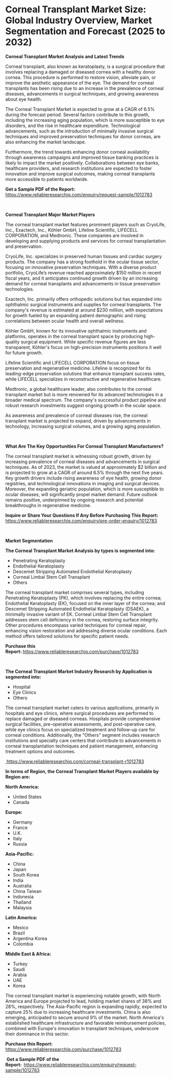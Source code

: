 <p><h1>Corneal Transplant Market Size: Global Industry Overview, Market Segmentation and Forecast (2025 to 2032)</h1></p><p><strong>Corneal Transplant Market Analysis and Latest Trends</strong></p>
<p><p>Corneal transplant, also known as keratoplasty, is a surgical procedure that involves replacing a damaged or diseased cornea with a healthy donor cornea. This procedure is performed to restore vision, alleviate pain, or improve the aesthetic appearance of the eye. The demand for corneal transplants has been rising due to an increase in the prevalence of corneal diseases, advancements in surgical techniques, and growing awareness about eye health.</p><p>The Corneal Transplant Market is expected to grow at a CAGR of 6.5% during the forecast period. Several factors contribute to this growth, including the increasing aging population, which is more susceptible to eye disorders, and the rise in healthcare expenditure. Technological advancements, such as the introduction of minimally invasive surgical techniques and improved preservation techniques for donor corneas, are also enhancing the market landscape.</p><p>Furthermore, the trend towards enhancing donor corneal availability through awareness campaigns and improved tissue banking practices is likely to impact the market positively. Collaborations between eye banks, healthcare providers, and research institutions are expected to foster innovation and improve surgical outcomes, making corneal transplants more accessible to patients worldwide.</p></p>
<p><strong>Get a Sample PDF of the Report:&nbsp;</strong> <a href="https://www.reliableresearchiq.com/enquiry/request-sample/1012783?utm_campaign=3138&utm_medium=2&utm_source=Github&utm_content=ia&utm_term=18042025&utm_id=corneal-transplant">https://www.reliableresearchiq.com/enquiry/request-sample/1012783</a></p>
<p>&nbsp;</p>
<p><strong>Corneal Transplant Major Market Players</strong></p>
<p><p>The corneal transplant market features prominent players such as CryoLife, Inc., Exactech, Inc., Köhler GmbH, Lifeline Scientific, LIFECELL CORPORATION, and Medtronic. These companies are involved in developing and supplying products and services for corneal transplantation and preservation.</p><p>CryoLife, Inc. specializes in preserved human tissues and cardiac surgery products. The company has a strong foothold in the ocular tissue sector, focusing on innovative preservation techniques. With a diverse product portfolio, CryoLife’s revenue reached approximately $150 million in recent fiscal years, and it anticipates continued growth driven by an increasing demand for corneal transplants and advancements in tissue preservation technologies.</p><p>Exactech, Inc. primarily offers orthopedic solutions but has expanded into ophthalmic surgical instruments and supplies for corneal transplants. The company's revenue is estimated at around $230 million, with expectations for growth fueled by an expanding patient demographic and rising correlations between ocular health and overall wellness.</p><p>Köhler GmbH, known for its innovative ophthalmic instruments and platforms, operates in the corneal transplant space by producing high-quality surgical equipment. While specific revenue figures are less transparent, Köhler's focus on high-precision instruments positions it well for future growth.</p><p>Lifeline Scientific and LIFECELL CORPORATION focus on tissue preservation and regenerative medicine. Lifeline is recognized for its leading-edge preservation solutions that enhance transplant success rates, while LIFECELL specializes in reconstructive and regenerative healthcare.</p><p>Medtronic, a global healthcare leader, also contributes to the corneal transplant market but is more renowned for its advanced technologies in a broader medical spectrum. The company's successful product pipeline and robust research investments suggest ongoing growth in the ocular space.</p><p>As awareness and prevalence of corneal diseases rise, the corneal transplant market is projected to expand, driven by advancements in technology, increasing surgical volumes, and a growing aging population.</p></p>
<p>&nbsp;</p>
<p><strong>What Are The Key Opportunities For Corneal Transplant Manufacturers?</strong></p>
<p><p>The corneal transplant market is witnessing robust growth, driven by increasing prevalence of corneal diseases and advancements in surgical techniques. As of 2023, the market is valued at approximately $2 billion and is projected to grow at a CAGR of around 6.5% through the next five years. Key growth drivers include rising awareness of eye health, growing donor registries, and technological innovations in imaging and surgical devices. Moreover, the expanding geriatric population, which is more susceptible to ocular diseases, will significantly propel market demand. Future outlook remains positive, underpinned by ongoing research and potential breakthroughs in regenerative medicine.</p></p>
<p><strong>Inquire or Share Your Questions If Any Before Purchasing This Report:</strong> <a href="https://www.reliableresearchiq.com/enquiry/pre-order-enquiry/1012783?utm_campaign=3138&utm_medium=2&utm_source=Github&utm_content=ia&utm_term=18042025&utm_id=corneal-transplant">https://www.reliableresearchiq.com/enquiry/pre-order-enquiry/1012783</a></p>
<p>&nbsp;</p>
<p><strong>Market Segmentation</strong></p>
<p><strong>The Corneal Transplant Market Analysis by types is segmented into:</strong></p>
<p><ul><li>Penetrating Keratoplasty</li><li>Endothelial Keratoplasty</li><li>Descemet Stripping Automated Endothelial Keratoplasty</li><li>Corneal Limbal Stem Cell Transplant</li><li>Others</li></ul></p>
<p><p>The corneal transplant market comprises several types, including Penetrating Keratoplasty (PK), which involves replacing the entire cornea; Endothelial Keratoplasty (EK), focused on the inner layer of the cornea; and Descemet Stripping Automated Endothelial Keratoplasty (DSAEK), a minimally invasive variant of EK. Corneal Limbal Stem Cell Transplant addresses stem cell deficiency in the cornea, restoring surface integrity. Other procedures encompass varied techniques for corneal repair, enhancing vision restoration and addressing diverse ocular conditions. Each method offers tailored solutions for specific patient needs.</p></p>
<p><strong>Purchase this Report:&nbsp;</strong><a href="https://www.reliableresearchiq.com/purchase/1012783?utm_campaign=3138&utm_medium=2&utm_source=Github&utm_content=ia&utm_term=18042025&utm_id=corneal-transplant">https://www.reliableresearchiq.com/purchase/1012783</a></p>
<p>&nbsp;</p>
<p><strong>The Corneal Transplant Market Industry Research by Application is segmented into:</strong></p>
<p><ul><li>Hospital</li><li>Eye Clinics</li><li>Others</li></ul></p>
<p><p>The corneal transplant market caters to various applications, primarily in hospitals and eye clinics, where surgical procedures are performed to replace damaged or diseased corneas. Hospitals provide comprehensive surgical facilities, pre-operative assessments, and post-operative care, while eye clinics focus on specialized treatment and follow-up care for corneal conditions. Additionally, the "Others" segment includes research institutions and specialty care centers that contribute to advancements in corneal transplantation techniques and patient management, enhancing treatment options and outcomes.</p></p>
<p><a href="https://www.reliableresearchiq.com/corneal-transplant-r1012783?utm_campaign=3138&utm_medium=2&utm_source=Github&utm_content=ia&utm_term=18042025&utm_id=corneal-transplant">&nbsp;https://www.reliableresearchiq.com/corneal-transplant-r1012783</a></p>
<p><strong>In terms of Region, the Corneal Transplant Market Players available by Region are:</strong></p>
<p>
    <p> <strong> North America: </strong>
        <ul>
            <li>United States</li>
            <li>Canada</li>
        </ul>
        </p> 
    <p> <strong> Europe: </strong>
        <ul>
            <li>Germany</li>
            <li>France</li>
            <li>U.K.</li>
            <li>Italy</li>
            <li>Russia</li>
        </ul>
        </p> 
    <p> <strong> Asia-Pacific: </strong>
        <ul>
            <li>China</li>
            <li>Japan</li>
            <li>South Korea</li>
            <li>India</li>
            <li>Australia</li>
            <li>China Taiwan</li>
            <li>Indonesia</li>
            <li>Thailand</li>
            <li>Malaysia</li>
        </ul>
        </p> 
    <p> <strong> Latin America: </strong>
        <ul>
            <li>Mexico</li>
            <li>Brazil</li>
            <li>Argentina Korea</li>
            <li>Colombia</li>
        </ul>
        </p> 
    <p> <strong> Middle East & Africa: </strong>
        <ul>
            <li>Turkey</li>
            <li>Saudi</li>
            <li>Arabia</li>
            <li>UAE</li>
            <li>Korea</li>
        </ul>
    </p>
    </p>
<p><p>The corneal transplant market is experiencing notable growth, with North America and Europe projected to lead, holding market shares of 38% and 28%, respectively. The Asia-Pacific region is expanding rapidly, expected to capture 25% due to increasing healthcare investments. China is also emerging, anticipated to secure around 9% of the market. North America's established healthcare infrastructure and favorable reimbursement policies, combined with Europe's innovation in transplant techniques, underscore their dominance in this sector.</p></p>
<p><strong>Purchase this Report: </strong><a href="https://www.reliableresearchiq.com/purchase/1012783?utm_campaign=3138&utm_medium=2&utm_source=Github&utm_content=ia&utm_term=18042025&utm_id=corneal-transplant">https://www.reliableresearchiq.com/purchase/1012783</a></p>
<p>&nbsp;<strong>Get a Sample PDF of the Report:&nbsp;&nbsp;</strong><a href="https://www.reliableresearchiq.com/enquiry/request-sample/1012783?utm_campaign=3138&utm_medium=2&utm_source=Github&utm_content=ia&utm_term=18042025&utm_id=corneal-transplant">https://www.reliableresearchiq.com/enquiry/request-sample/1012783</a></p>
<p><strong></strong></p>
<p><p></p><p></p><p></p></p>